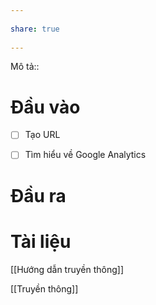 ---  
share: true  
---  
Mô tả::  
# Đầu vào  
- [ ] Tạo URL  
- [ ] Tìm hiểu về Google Analytics  
# Đầu ra  
# Tài liệu  
[[Hướng dẫn truyền thông]]  
[[Truyền thông]]